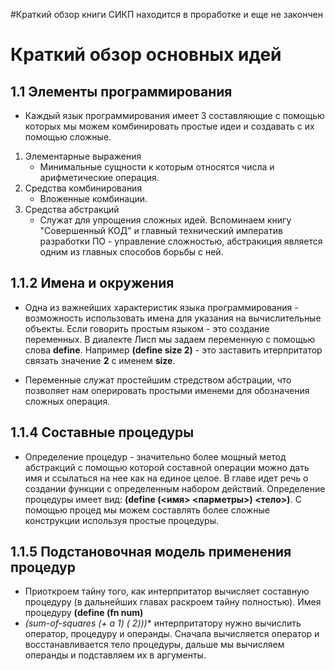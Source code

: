#Краткий обзор книги СИКП находится в проработке и еще не закончен
# Краткий обзор основных идей

## 1.1 Элементы программирования
* Каждый язык программирования имеет 3 составляющие с помощью которых мы можем комбинировать простые идеи и создавать с   их помощью сложные.

1. Элементарные выражения
    * Минимальные сущности к которым относятся числа и арифметические операция.
2. Средства комбинирования
    * Вложенные комбинации.
3. Средства абстракций
    * Служат для упрощения сложных идей. Вспоминаем книгу "Совершенный КОД" и главный технический императив разработки ПО - управление сложностью, абстракиция является одним из главных способов борьбы с ней.

## 1.1.2 Имена и окружения
* Одна из важнейших характеристик языка программирования - возможность использовать имена для указания на                 вычислительные объекты. Если говорить простым языком - это создание переменных.
  В диалекте Лисп мы задаем переменную с помощью слова **define**. Например **(define size 2)** - это заставить итерпритатор связать значение **2** с именем **size**.

* Переменные служат простейшим стредством абстрации, что позволяет нам оперировать простыми именеми для обозначения сложных операция.

## 1.1.4 Составные процедуры
* Определение процедур - значительно более мощный метод абстракций с помощью которой составной операции можно дать имя и ссылаться на нее как на единое целое. В главе идет речь о создании функции с определенным набором действий. Определение процедуры имеет вид: **(define (<имя> <парметры>) <тело>)**. С помощью процед мы можем составлять более сложные конструкции используя простые процедуры.

## 1.1.5 Подстановочная модель применения процедур
* Приоткроем тайну того, как интерпритатор вычисляет составную процедуру (в дальнейших главах раскроем тайну полностью).
Имея процедуру 
**(define (fn num)** 
* **(sum-of-squares (+ a 1) (* 2)))**
интерпритатору нужно вычислить оператор, процедуру и операнды. Сначала вычисляется оператор и восстанавливается тело процедуры, дальше мы вычисляем операнды и подставляем их в аргументы.